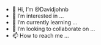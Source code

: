 - 👋 Hi, I’m @Davidjohnb
- 👀 I’m interested in ...
- 🌱 I’m currently learning ...
- 💞️ I’m looking to collaborate on ...
- 📫 How to reach me ...

<!---
Davidjohnb/Davidjohnb is a ✨ special ✨ repository because its `README.md` (this file) appears on your GitHub profile.
You can click the Preview link to take a look at your changes.
--->
